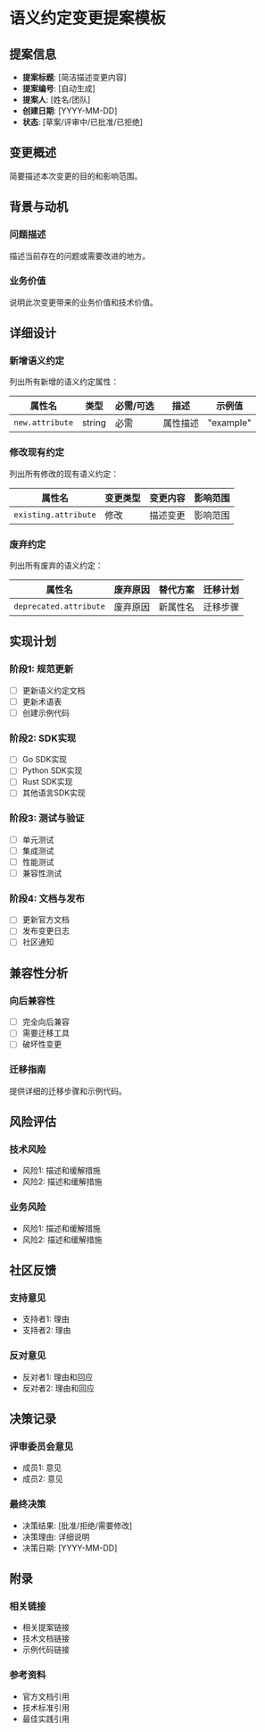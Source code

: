 # 语义约定变更提案模板

## 提案信息

- **提案标题**: [简洁描述变更内容]
- **提案编号**: [自动生成]
- **提案人**: [姓名/团队]
- **创建日期**: [YYYY-MM-DD]
- **状态**: [草案/评审中/已批准/已拒绝]

## 变更概述

简要描述本次变更的目的和影响范围。

## 背景与动机

### 问题描述

描述当前存在的问题或需要改进的地方。

### 业务价值

说明此次变更带来的业务价值和技术价值。

## 详细设计

### 新增语义约定

列出所有新增的语义约定属性：

| 属性名 | 类型 | 必需/可选 | 描述 | 示例值 |
|--------|------|-----------|------|--------|
| `new.attribute` | string | 必需 | 属性描述 | "example" |

### 修改现有约定

列出所有修改的现有语义约定：

| 属性名 | 变更类型 | 变更内容 | 影响范围 |
|--------|----------|----------|----------|
| `existing.attribute` | 修改 | 描述变更 | 影响范围 |

### 废弃约定

列出所有废弃的语义约定：

| 属性名 | 废弃原因 | 替代方案 | 迁移计划 |
|--------|----------|----------|----------|
| `deprecated.attribute` | 废弃原因 | 新属性名 | 迁移步骤 |

## 实现计划

### 阶段1: 规范更新

- [ ] 更新语义约定文档
- [ ] 更新术语表
- [ ] 创建示例代码

### 阶段2: SDK实现

- [ ] Go SDK实现
- [ ] Python SDK实现
- [ ] Rust SDK实现
- [ ] 其他语言SDK实现

### 阶段3: 测试与验证

- [ ] 单元测试
- [ ] 集成测试
- [ ] 性能测试
- [ ] 兼容性测试

### 阶段4: 文档与发布

- [ ] 更新官方文档
- [ ] 发布变更日志
- [ ] 社区通知

## 兼容性分析

### 向后兼容性

- [ ] 完全向后兼容
- [ ] 需要迁移工具
- [ ] 破坏性变更

### 迁移指南

提供详细的迁移步骤和示例代码。

## 风险评估

### 技术风险

- 风险1: 描述和缓解措施
- 风险2: 描述和缓解措施

### 业务风险

- 风险1: 描述和缓解措施
- 风险2: 描述和缓解措施

## 社区反馈

### 支持意见

- 支持者1: 理由
- 支持者2: 理由

### 反对意见

- 反对者1: 理由和回应
- 反对者2: 理由和回应

## 决策记录

### 评审委员会意见

- 成员1: 意见
- 成员2: 意见

### 最终决策

- 决策结果: [批准/拒绝/需要修改]
- 决策理由: 详细说明
- 决策日期: [YYYY-MM-DD]

## 附录

### 相关链接

- 相关提案链接
- 技术文档链接
- 示例代码链接

### 参考资料

- 官方文档引用
- 技术标准引用
- 最佳实践引用
